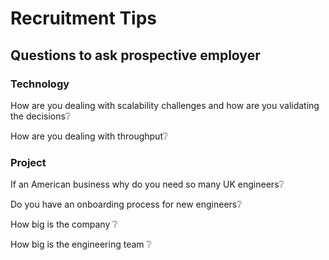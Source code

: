 # Recruitment Tips

## Questions to ask prospective employer

### Technology

How are you dealing with scalability challenges and how are you validating the decisions❔

How are you dealing with throughput❔

### Project

If an American business why do you need so many UK engineers❔

Do you have an onboarding process for new engineers❔

How big is the company ❔

How big is the engineering team ❔  

